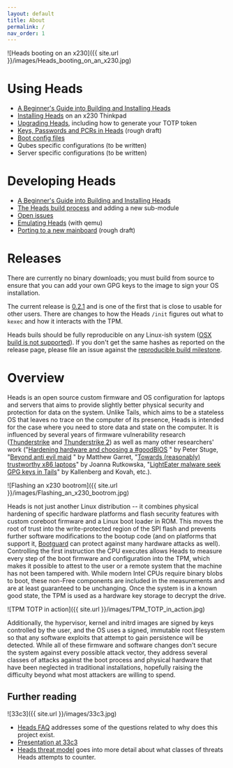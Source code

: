 ```yaml
---
layout: default
title: About
permalink: /
nav_order: 1
---
```


![Heads booting on an x230]({{ site.url }}/images/Heads_booting_on_an_x230.jpg)

Using Heads
===

* [A Beginner's Guide into Building and Installing Heads](Beginner-Installation-Guide.md)
* [Installing Heads](Installing-Heads.md) on an x230 Thinkpad
* [Upgrading Heads](Upgrading.md), including how to generate your TOTP token
* [Keys, Passwords and PCRs in Heads](Keys.md) (rough draft)
* [Boot config files](Boot.md)
* Qubes specific configurations (to be written)
* Server specific configurations (to be written)

Developing Heads
===

* [A Beginner's Guide into Building and Installing Heads](Beginner-Installation-Guide.md)
* [The Heads build process](Building.md) and adding a new sub-module
* [Open issues](https://github.com/osresearch/heads/issues)
* [Emulating Heads](Emulating-Heads.md) (with qemu)
* [Porting to a new mainboard](Porting.md) (rough draft)

Releases
===

There are currently no binary downloads; you must build from source to ensure
 that you can add your own GPG keys to the image to sign your OS installation.

The current release is [0.2.1](https://github.com/osresearch/heads/releases/tag/v0.2.1)
 and is one of the first that is close to usable for other users.  There are
 changes to how the Heads `/init` figures out what to `kexec` and how it
 interacts with the TPM.

Heads buils should be fully reproducible on any Linux-ish system
 ([OSX build is not supported](https://github.com/osresearch/heads/issues/96)).
 If you don't get the same hashes as reported on the release page, please file
 an issue against the [reproducible build milestone](https://github.com/osresearch/heads/milestone/1).

Overview
===

Heads is an open source custom firmware and OS configuration for laptops
and servers that aims to provide slightly better physical security and
protection for data on the system. Unlike Tails, which aims to be a
stateless OS that leaves no trace on the computer of its presence, Heads
is intended for the case where you need to store data and state on the
computer.  It is influenced by several years of firmware vulnerability
research ([Thunderstrike](https://trmm.net/Thunderstrike) and
[Thunderstrike 2](https://trmm.net/Thunderstrike_2)) as well as many
other researchers' work
("[Hardening hardware and choosing a #goodBIOS](https://media.ccc.de/v/30C3_-_5529_-_en_-_saal_2_-_201312271830_-_hardening_hardware_and_choosing_a_goodbios_-_peter_stuge#t=2372)
" by Peter Stuge,
"[Beyond anti evil maid](https://media.ccc.de/v/32c3-7343-beyond_anti_evil_maid)
 " by Matthew Garret,
"[Towards (reasonably) trustworthy x86 laptops](http://www.theregister.co.uk/2015/12/31/rutkowska_talks_on_intel_x86_security_issues/)"
by Joanna Rutkowska,
"[LightEater malware seek GPG keys in Tails](http://www.theregister.co.uk/2015/03/19/cansecwest_talk_bioses_hack/)"
by Kallenberg and Kovah, etc.).

![Flashing an x230 bootrom]({{ site.url }}/images/Flashing_an_x230_bootrom.jpg)

Heads is not just another Linux distribution -- it combines physical
hardening of specific hardware platforms and flash security features with
custom coreboot firmware and a Linux boot loader in ROM.  This moves
the root of trust into the write-protected region of the SPI flash and
prevents further software modifications to the bootup code (and on
platforms that support it, [Bootguard](https://trmm.net/Bootguard) can
protect against many hardware attacks as well).  Controlling the
first instruction the CPU executes allows Heads to measure every step of
the boot firmware and configuration into the TPM, which makes it possible
to attest to the user or a remote system that the machine has not been
tampered with.
While modern Intel CPUs require binary blobs to boot, these non-Free
components are included in the measurements and are at least guaranteed
to be unchanging.  Once the system is in a known good state, the TPM is
used as a hardware key storage to decrypt the drive.

![TPM TOTP in action]({{ site.url }}/images/TPM_TOTP_in_action.jpg)

Additionally, the hypervisor, kernel and initrd images are signed by
keys controlled by the user, and the OS uses a signed, immutable root
filesystem so that any software exploits that attempt to gain persistence
will be detected.  While all of these firmware and software changes don't
secure the system against every possible attack vector, they address
several classes of attacks against the boot process and physical hardware
that have been neglected in traditional installations, hopefully raising
the difficulty beyond what most attackers are willing to spend.

Further reading
---

![33c3]({{ site.url }}/images/33c3.jpg)

* [Heads FAQ](https://trmm.net/Heads_FAQ) addresses some of the questions
 related to why does this project exist.
* [Presentation at 33c3](https://trmm.net/Heads_33c3)
* [Heads threat model](https://trmm.net/Heads_threat_model) goes into more
 detail about what classes of threats Heads attempts to counter.
